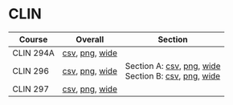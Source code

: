 # CLIN

| Course | Overall | Section |
| ------ | ------- | ------- |
| CLIN 294A | [csv](https://github.com/UCSD-Historical-Enrollment-Data/2025Fall/blob/main/overall/CLIN%20294A.csv), [png](https://raw.githubusercontent.com/UCSD-Historical-Enrollment-Data/2025Fall/main/plot_overall/CLIN%20294A.png), [wide](https://raw.githubusercontent.com/UCSD-Historical-Enrollment-Data/2025Fall/main/plot_overall_wide/CLIN%20294A.png) |  |
| CLIN 296 | [csv](https://github.com/UCSD-Historical-Enrollment-Data/2025Fall/blob/main/overall/CLIN%20296.csv), [png](https://raw.githubusercontent.com/UCSD-Historical-Enrollment-Data/2025Fall/main/plot_overall/CLIN%20296.png), [wide](https://raw.githubusercontent.com/UCSD-Historical-Enrollment-Data/2025Fall/main/plot_overall_wide/CLIN%20296.png) | Section A: [csv](https://github.com/UCSD-Historical-Enrollment-Data/2025Fall/blob/main/section/CLIN%20296_A.csv), [png](https://raw.githubusercontent.com/UCSD-Historical-Enrollment-Data/2025Fall/main/plot_section/CLIN%20296_A.png), [wide](https://raw.githubusercontent.com/UCSD-Historical-Enrollment-Data/2025Fall/main/plot_section_wide/CLIN%20296_A.png)<br>Section B: [csv](https://github.com/UCSD-Historical-Enrollment-Data/2025Fall/blob/main/section/CLIN%20296_B.csv), [png](https://raw.githubusercontent.com/UCSD-Historical-Enrollment-Data/2025Fall/main/plot_section/CLIN%20296_B.png), [wide](https://raw.githubusercontent.com/UCSD-Historical-Enrollment-Data/2025Fall/main/plot_section_wide/CLIN%20296_B.png) |
| CLIN 297 | [csv](https://github.com/UCSD-Historical-Enrollment-Data/2025Fall/blob/main/overall/CLIN%20297.csv), [png](https://raw.githubusercontent.com/UCSD-Historical-Enrollment-Data/2025Fall/main/plot_overall/CLIN%20297.png), [wide](https://raw.githubusercontent.com/UCSD-Historical-Enrollment-Data/2025Fall/main/plot_overall_wide/CLIN%20297.png) |  |
